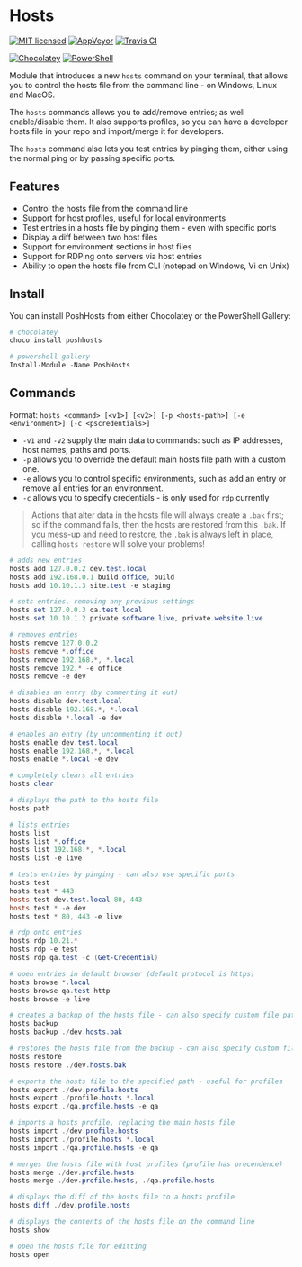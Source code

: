 # Hosts

[![MIT licensed](https://img.shields.io/badge/license-MIT-blue.svg)](https://raw.githubusercontent.com/Badgerati/PoshHosts/master/LICENSE.txt)
[![AppVeyor](https://img.shields.io/appveyor/ci/Badgerati/PoshHosts/master.svg?label=AppVeyor)](https://ci.appveyor.com/project/Badgerati/poshhosts/branch/master)
[![Travis CI](https://img.shields.io/travis/Badgerati/PoshHosts/master.svg?label=Travis%20CI)](https://travis-ci.org/Badgerati/PoshHosts)

[![Chocolatey](https://img.shields.io/chocolatey/dt/poshhosts.svg?label=Chocolatey&colorB=a1301c)](https://chocolatey.org/packages/poshhosts)
[![PowerShell](https://img.shields.io/powershellgallery/dt/poshhosts.svg?label=PowerShell&colorB=085298)](https://www.powershellgallery.com/packages/PoshHosts)

Module that introduces a new `hosts` command on your terminal, that allows you to control the hosts file from the command line - on Windows, Linux and MacOS.

The `hosts` commands allows you to add/remove entries; as well enable/disable them. It also supports profiles, so you can have a developer hosts file in your repo and import/merge it for developers.

The `hosts` command also lets you test entries by pinging them, either using the normal ping or by passing specific ports.

## Features

* Control the hosts file from the command line
* Support for host profiles, useful for local environments
* Test entries in a hosts file by pinging them - even with specific ports
* Display a diff between two host files
* Support for environment sections in host files
* Support for RDPing onto servers via host entries
* Ability to open the hosts file from CLI (notepad on Windows, Vi on Unix)

## Install

You can install PoshHosts from either Chocolatey or the PowerShell Gallery:

```powershell
# chocolatey
choco install poshhosts

# powershell gallery
Install-Module -Name PoshHosts
```

## Commands

Format: `hosts <command> [<v1>] [<v2>] [-p <hosts-path>] [-e <environment>] [-c <pscredentials>]`

* `-v1` and `-v2` supply the main data to commands: such as IP addresses, host names, paths and ports.
* `-p` allows you to override the default main hosts file path with a custom one.
* `-e` allows you to control specific environments, such as add an entry or remove all entries for an environment.
* `-c` allows you to specify credentials - is only used for `rdp` currently

> Actions that alter data in the hosts file will always create a `.bak` first; so if the command fails, then the hosts are restored from this `.bak`. If you mess-up and need to restore, the `.bak` is always left in place, calling `hosts restore` will solve your problems!

```powershell
# adds new entries
hosts add 127.0.0.2 dev.test.local
hosts add 192.168.0.1 build.office, build
hosts add 10.10.1.3 site.test -e staging

# sets entries, removing any previous settings
hosts set 127.0.0.3 qa.test.local
hosts set 10.10.1.2 private.software.live, private.website.live

# removes entries
hosts remove 127.0.0.2
hosts remove *.office
hosts remove 192.168.*, *.local
hosts remove 192.* -e office
hosts remove -e dev

# disables an entry (by commenting it out)
hosts disable dev.test.local
hosts disable 192.168.*, *.local
hosts disable *.local -e dev

# enables an entry (by uncommenting it out)
hosts enable dev.test.local
hosts enable 192.168.*, *.local
hosts enable *.local -e dev

# completely clears all entries
hosts clear

# displays the path to the hosts file
hosts path

# lists entries
hosts list
hosts list *.office
hosts list 192.168.*, *.local
hosts list -e live

# tests entries by pinging - can also use specific ports
hosts test
hosts test * 443
hosts test dev.test.local 80, 443
hosts test * -e dev
hosts test * 80, 443 -e live

# rdp onto entries
hosts rdp 10.21.*
hosts rdp -e test
hosts rdp qa.test -c (Get-Credential)

# open entries in default browser (default protocol is https)
hosts browse *.local
hosts browse qa.test http
hosts browse -e live

# creates a backup of the hosts file - can also specify custom file path
hosts backup
hosts backup ./dev.hosts.bak

# restores the hosts file from the backup - can also specify custom file path
hosts restore
hosts restore ./dev.hosts.bak

# exports the hosts file to the specified path - useful for profiles
hosts export ./dev.profile.hosts
hosts export ./profile.hosts *.local
hosts export ./qa.profile.hosts -e qa

# imports a hosts profile, replacing the main hosts file
hosts import ./dev.profile.hosts
hosts import ./profile.hosts *.local
hosts import ./qa.profile.hosts -e qa

# merges the hosts file with host profiles (profile has precendence)
hosts merge ./dev.profile.hosts
hosts merge ./dev.profile.hosts, ./qa.profile.hosts

# displays the diff of the hosts file to a hosts profile
hosts diff ./dev.profile.hosts

# displays the contents of the hosts file on the command line
hosts show

# open the hosts file for editting
hosts open
```